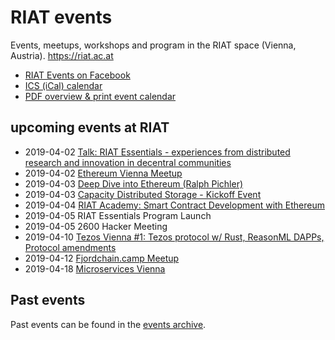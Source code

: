 [RIAT Events on Facebook]: https://www.facebook.com/pg/riat.ac.at/events/ "RIAT Events on Facebook"
[ICS (iCal) calendar]: https://calendar.google.com/calendar/ical/riat.at_nst52qhk2fca3u8dvhce8pepbg%40group.calendar.google.com/public/basic.ics "online subscription to events in the RIAT space: crypto, blockchain, DLT"
[RIAT website]: https://riat.ac.at
[RIAT activities archive]: https://riat.at/activities
[Eventbrite page]: https://www.eventbrite.com/o/riat-academy-10768509578 "RIAT academy eventbrite page"
[PDF overview & print event calendar]: https://github.com/parasew/riat-events/raw/master/assets/RIAT_program_PDF_calendar_2019.pdf
[events archive]: https://github.com/parasew/riat-events/tree/master/archive

# RIAT events
Events, meetups, workshops and program in the RIAT space (Vienna, Austria). https://riat.ac.at

* [RIAT Events on Facebook]
* [ICS (iCal) calendar]
* [PDF overview & print event calendar]

## upcoming events at RIAT


* 2019-04-02 [Talk: RIAT Essentials - experiences from distributed research and innovation in decentral communities](https://www.blockchainsummitaustria.com/agenda)
* 2019-04-02 [Ethereum Vienna Meetup](https://www.meetup.com/Ethereum-Vienna/)
* 2019-04-03 [Deep Dive into Ethereum (Ralph Pichler)](https://www.blockchainsummitaustria.com/events/deep-dive-into-ethereum)
* 2019-04-03 [Capacity Distributed Storage - Kickoff Event](https://www.meetup.com/de-DE/Capacity-Network/events/259902642/)
* 2019-04-04 [RIAT Academy: Smart Contract Development with Ethereum](https://www.facebook.com/events/1983523535284837/?acontext=%7B%22source%22%3A5%2C%22action_history%22%3A[%7B%22surface%22%3A%22page%22%2C%22mechanism%22%3A%22main_list%22%2C%22extra_data%22%3A%22%5C%22[]%5C%22%22%7D]%2C%22has_source%22%3Atrue%7D) 
* 2019-04-05 RIAT Essentials Program Launch
* 2019-04-05 2600 Hacker Meeting
* 2019-04-10 [Tezos Vienna #1: Tezos protocol w/ Rust, ReasonML DAPPs, Protocol amendments](https://www.meetup.com/de-DE/Tezos-Vienna/events/259790083/)
* 2019-04-12 [Fjordchain.camp Meetup](https://fjordchain.camp/)
* 2019-04-18 [Microservices Vienna](https://www.meetup.com/microservices-vienna/)


## Past events

Past events can be found in the [events archive].
